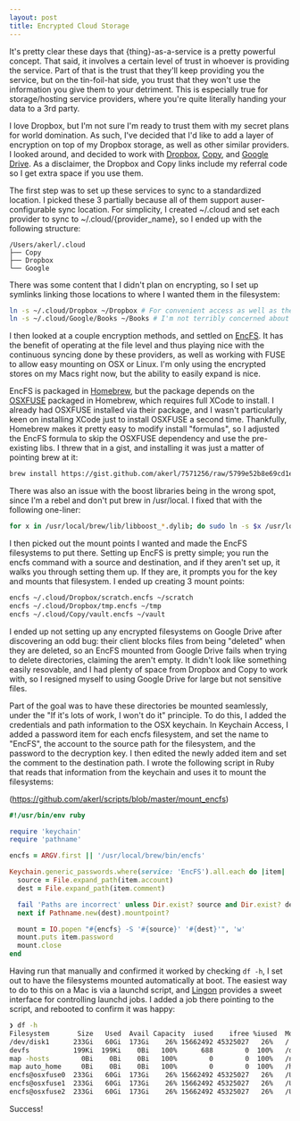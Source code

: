 ```yaml
---
layout: post
title: Encrypted Cloud Storage
---
```

It's pretty clear these days that {thing}-as-a-service is a pretty powerful concept. That said, it involves a certain level of trust in whoever is providing the service. Part of that is the trust that they'll keep providing you the service, but on the tin-foil-hat side, you trust that they won't use the information you give them to your detriment. This is especially true for storage/hosting service providers, where you're quite literally handing your data to a 3rd party.

I love Dropbox, but I'm not sure I'm ready to trust them with my secret plans for world domination. As such, I've decided that I'd like to add a layer of encryption on top of my Dropbox storage, as well as other similar providers. I looked around, and decided to work with [Dropbox](https://db.tt/xSBPWTGd), [Copy](https://copy.com?r=YubGHw), and [Google Drive](https://drive.google.com). As a disclaimer, the Dropbox and Copy links include my referral code so I get extra space if you use them.

The first step was to set up these services to sync to a standardized location. I picked these 3 partially because all of them support auser-configurable sync location. For simplicity, I created ~/.cloud and set each provider to sync to ~/.cloud/{provider_name}, so I ended up with the following structure:

```
/Users/akerl/.cloud
├── Copy
├── Dropbox
└── Google
```

There was some content that I didn't plan on encrypting, so I set up symlinks linking those locations to where I wanted them in the filesystem:

``` bash
ln -s ~/.cloud/Dropbox ~/Dropbox # For convenient access as well as the various apps that sync via Dropbox
ln -s ~/.cloud/Google/Books ~/Books # I'm not terribly concerned about encrypting my collection of ebooks
```

I then looked at a couple encryption methods, and settled on [EncFS](https://en.wikipedia.org/wiki/EncFS). It has the benefit of operating at the file level and thus playing nice with the continuous syncing done by these providers, as well as working with FUSE to allow easy mounting on OSX or Linux. I'm only using the encrypted stores on my Macs right now, but the ability to easily expand is nice.

EncFS is packaged in [Homebrew](https://github.com/mxcl/homebrew), but the package depends on the [OSXFUSE](http://osxfuse.github.io/) packaged in Homebrew, which requires full XCode to install. I already had OSXFUSE installed via their package, and I wasn't particularly keen on installing XCode just to install OSXFUSE a second time. Thankfully, Homebrew makes it pretty easy to modify install "formulas", so I adjusted the EncFS formula to skip the OSXFUSE dependency and use the pre-existing libs. I threw that in a gist, and installing it was just a matter of pointing brew at it:

``` bash
brew install https://gist.github.com/akerl/7571256/raw/5799e52b8e69cd1e63f89426412678d5cb56f76d/encfs.rb
```

There was also an issue with the boost libraries being in the wrong spot, since I'm a rebel and don't put brew in /usr/local. I fixed that with the following one-liner:

``` bash
for x in /usr/local/brew/lib/libboost_*.dylib; do sudo ln -s $x /usr/local/lib; done
```

I then picked out the mount points I wanted and made the EncFS filesystems to put there. Setting up EncFS is pretty simple; you run the encfs command with a source and destination, and if they aren't set up, it walks you through setting them up. If they are, it prompts you for the key and mounts that filesystem. I ended up creating 3 mount points:

``` bash
encfs ~/.cloud/Dropbox/scratch.encfs ~/scratch
encfs ~/.cloud/Dropbox/tmp.encfs ~/tmp
encfs ~/.cloud/Copy/vault.encfs ~/vault
```

I ended up not setting up any encrypted filesystems on Google Drive after discovering an odd bug: their client blocks files from being "deleted" when they are deleted, so an EncFS mounted from Google Drive fails when trying to delete directories, claiming the aren't empty. It didn't look like something easily resovable, and I had plenty of space from Dropbox and Copy to work with, so I resigned myself to using Google Drive for large but not sensitive files.

Part of the goal was to have these directories be mounted seamlessly, under the "If it's lots of work, I won't do it" principle. To do this, I added the credentials and path information to the OSX keychain. In Keychain Access, I added a password item for each encfs filesystem, and set the name to "EncFS", the account to the source path for the filesystem, and the password to the decryption key. I then edited the newly added item and set the comment to the destination path. I wrote the following script in Ruby that reads that information from the keychain and uses it to mount the filesystems:

(https://github.com/akerl/scripts/blob/master/mount_encfs)

``` ruby
#!/usr/bin/env ruby

require 'keychain'
require 'pathname'

encfs = ARGV.first || '/usr/local/brew/bin/encfs'

Keychain.generic_passwords.where(service: 'EncFS').all.each do |item|
  source = File.expand_path(item.account)
  dest = File.expand_path(item.comment)

  fail 'Paths are incorrect' unless Dir.exist? source and Dir.exist? dest
  next if Pathname.new(dest).mountpoint?

  mount = IO.popen "#{encfs} -S '#{source}' '#{dest}'", 'w'
  mount.puts item.password
  mount.close
end
```

Having run that manually and confirmed it worked by checking `df -h`, I set out to have the filesystems mounted automatically at boot. The easiest way to do to this on a Mac is via a launchd script, and [Lingon](http://www.peterborgapps.com/lingon/) provides a sweet interface for controlling launchd jobs. I added a job there pointing to the script, and rebooted to confirm it was happy:

``` bash
❯ df -h
Filesystem       Size   Used  Avail Capacity  iused    ifree %iused  Mounted on
/dev/disk1      233Gi   60Gi  173Gi    26% 15662492 45325027   26%   /
devfs           199Ki  199Ki    0Bi   100%      688        0  100%   /dev
map -hosts        0Bi    0Bi    0Bi   100%        0        0  100%   /net
map auto_home     0Bi    0Bi    0Bi   100%        0        0  100%   /home
encfs@osxfuse0  233Gi   60Gi  173Gi    26% 15662492 45325027   26%   /Users/akerl/vault
encfs@osxfuse1  233Gi   60Gi  173Gi    26% 15662492 45325027   26%   /Users/akerl/tmp
encfs@osxfuse2  233Gi   60Gi  173Gi    26% 15662492 45325027   26%   /Users/akerl/scratch
```

Success!

